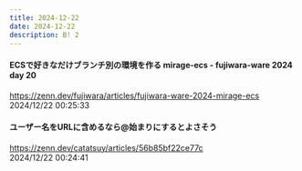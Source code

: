 ```yaml
---
title: 2024-12-22
date: 2024-12-22
description: B! 2
---
```


#### ECSで好きなだけブランチ別の環境を作る mirage-ecs - fujiwara-ware 2024 day 20
https://zenn.dev/fujiwara/articles/fujiwara-ware-2024-mirage-ecs<br>
2024/12/22 00:25:33<br>


#### ユーザー名をURLに含めるなら@始まりにするとよさそう
https://zenn.dev/catatsuy/articles/56b85bf22ce77c<br>
2024/12/22 00:24:41<br>


